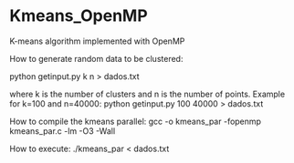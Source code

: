 # Kmeans_OpenMP
K-means algorithm implemented with OpenMP


How to generate random data to be clustered:

python getinput.py k n > dados.txt

where k is the number of clusters and n is the number of points.
Example for k=100 and n=40000:
python getinput.py 100 40000 > dados.txt

How to compile the kmeans parallel:
gcc -o kmeans_par -fopenmp kmeans_par.c -lm -O3 -Wall

How to execute:
./kmeans_par < dados.txt
